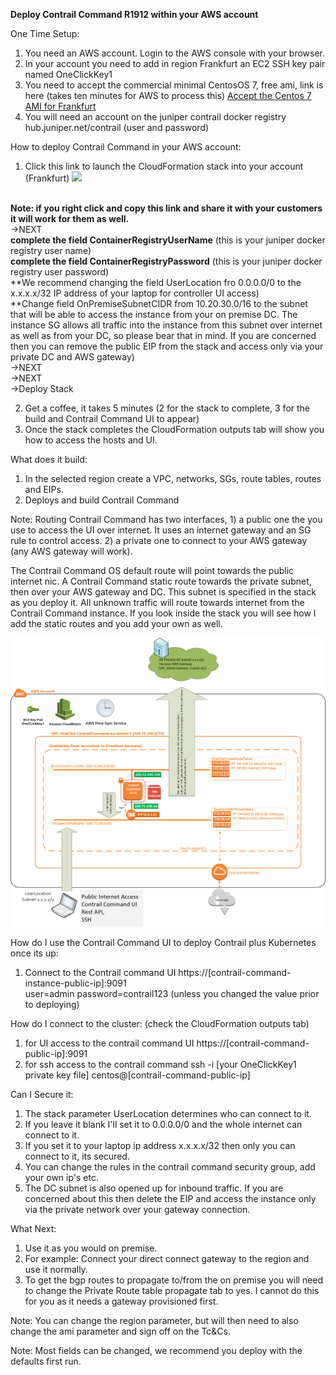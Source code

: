 **Deploy Contrail Command R1912 within your AWS account**

One Time Setup:

1. You need an AWS account. Login to the AWS console with your browser.
2. In your account you need to add in region Frankfurt an EC2 SSH key pair named OneClickKey1
3. You need to accept the commercial minimal CentosOS 7, free ami, link is here (takes ten minutes for AWS to process this) [Accept the Centos 7 AMI for Frankfurt](https://aws.amazon.com/marketplace/pp?sku=aw0evgkw8e5c1q413zgy5pjce)
1.  You will need an account on the juniper contrail docker registry hub.juniper.net/contrail (user and password)

How to deploy Contrail Command in your AWS account:
1.  Click this link to launch the CloudFormation stack into your account (Frankfurt)
[<img src="https://s3.amazonaws.com/cloudformation-examples/cloudformation-launch-stack.png">](https://console.aws.amazon.com/cloudformation/home?region=eu-central-1#/stacks/new?stackName=Contrail-Command-In-AWS&templateURL=https://s3.amazonaws.com/contrail-one-click-deployers/Contrail-One-Click-Deployer-Contrail-Command-on-AWS.json)

<br/>**Note: if you right click and copy this link and share it with your customers it will work for them as well.**
<br/>->NEXT
  <br/>**complete the field ContainerRegistryUserName** (this is your juniper docker registry user name)
  <br/>**complete the field ContainerRegistryPassword** (this is your juniper docker registry user password)
  <br/>**We recommend changing the field UserLocation fro 0.0.0.0/0 to the x.x.x.x/32 IP address of your laptop for controller UI access)
  <br/>**Change field OnPremiseSubnetCIDR from 10.20.30.0/16 to the subnet that will be able to access the instance from your on premise DC. The instance SG allows all traffic into the instance from this subnet over internet as well as from your DC, so please bear that in mind. If you are concerned then you can remove the public EIP from the stack and access only via your private DC and AWS gateway)
<br/>->NEXT
<br/>->NEXT
<br/>->Deploy Stack

2.  Get a coffee, it takes 5 minutes (2 for the stack to complete, 3 for the build and Contrail Command UI to appear)
3.  Once the stack completes the CloudFormation outputs tab will show you how to access the hosts and UI.

What does it build: 
1.  In the selected region create a VPC, networks, SGs, route tables, routes and EIPs. 
2.  Deploys and build Contrail Command

Note: Routing
Contrail Command has two interfaces, 
    1) a public one the you use to access the UI over internet. It uses an internet gateway and an SG rule to control access.
    2) a private one to connect to your AWS gateway (any AWS gateway will work). 

The Contrail Command OS default route will point towards the public internet nic.
A Contrail Command static route towards the private subnet, then over your AWS gateway and DC. This subnet is specified in the stack as you deploy it. 
All unknown traffic will route towards internet from the Contrail Command instance. 
If you look inside the stack you will see how I add the static routes and you add your own as well.

![One-Click-Bare-Metal-Simulation-All-In-One](images/ContrailCommand.png)

How do I use the Contrail Command UI to deploy Contrail plus Kubernetes once its up:
1.  Connect to the Contrail command UI https://[contrail-command-instance-public-ip]:9091
<br/>user=admin password=contrail123 (unless you changed the value prior to deploying)

How do I connect to the cluster: (check the CloudFormation outputs tab)
1.  for UI access to the contrail command UI https://[contrail-command-public-ip]:9091
2.  for ssh access to the contrail command ssh -i [your OneClickKey1 private key file] centos@[contrail-command-public-ip]

Can I Secure it:
1.  The stack parameter UserLocation determines who can connect to it. 
2.  If you leave it blank I'll set it to 0.0.0.0/0 and the whole internet can connect to it.
3.  If you set it to your laptop ip address x.x.x.x/32 then only you can connect to it, its secured.
4.  You can change the rules in the contrail command security group, add your own ip's etc.
5. The DC subnet is also opened up for inbound traffic. If you are concerned about this then delete the EIP and access the instance only via the private network over your gateway connection.

What Next:
1.  Use it as you would on premise. 
2.  For example: Connect your direct connect gateway to the region and use it normally. 
3. To get the bgp routes to propagate to/from the on premise you will need to change the Private Route table propagate tab to yes. I cannot do this for you as it needs a gateway provisioned first. 

Note: You can change the region parameter, but will then need to also change the ami parameter and sign off on the Tc&Cs. 

Note: Most fields can be changed, we recommend you deploy with the defaults first run. 

 

